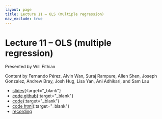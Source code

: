 ```yaml
---
layout: page
title: Lecture 11 – OLS (multiple regression)
nav_exclude: true
---
```


# Lecture 11 – OLS (multiple regression)

Presented by Will Fithian

Content by Fernando Pérez, Alvin Wan, Suraj Rampure, Allen Shen, Joseph Gonzalez, Andrew Bray, Josh Hug, Lisa Yan, Ani Adhikari, and Sam Lau

- [slides](https://docs.google.com/presentation/d/1HZu4wK3wcG81ldQ-7edyunvwVXq4LBJCdXviyi3ZW9c/edit?usp=sharing){:target="_blank"}
- [code github](https://github.com/DS-100/fa22/tree/main/lec/lec11){:target="_blank"}
- [code](https://data100.datahub.berkeley.edu/hub/user-redirect/git-pull?repo=https%3A%2F%2Fgithub.com%2FDS-100%2Ffa22&branch=main&urlpath=lab%2Ftree%2Ffa22%2Flec%2Flec11){:target="_blank"}
- [code html](../../resources/assets/lectures/lec11/lec11.html){:target="_blank"}
- [recording](https://bcourses.berkeley.edu/courses/1518286/external_tools/78985)

